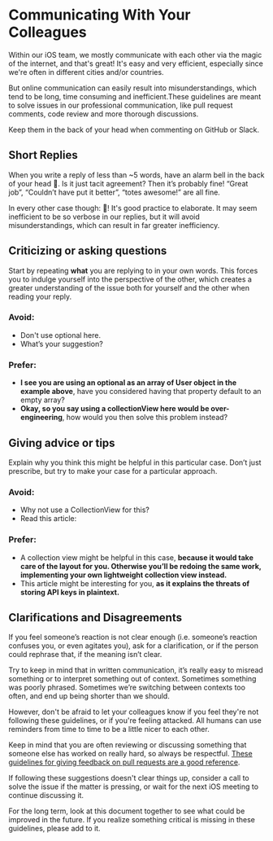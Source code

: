 # Communicating With Your Colleagues

Within our iOS team, we mostly communicate with each other via the magic of the internet, and that's great! It's easy and very efficient, especially since we're often in different cities and/or countries. 

But online communication can easily result into misunderstandings, which tend to be long, time consuming and inefficient.These guidelines are meant to solve issues in our professional communication, like pull request comments, code review and more thorough discussions.

Keep them in the back of your head when commenting on GitHub or Slack.

## Short Replies

When you write a reply of less than ~5 words, have an alarm bell in the back of your head 🔔. Is it just tacit agreement? Then it’s probably fine! “Great job”, “Couldn’t have put it better”,  “totes awesome!” are all fine. 

In every other case though: 🚨! It's good practice to elaborate. It may seem inefficient to be so verbose in our replies, but it will avoid misunderstandings, which can result in far greater inefficiency.

## Criticizing or asking questions

Start by repeating **what** you are replying to in your own words. This forces you to indulge yourself into the perspective of the other, which creates a greater understanding of the issue both for yourself and the other when reading your reply.

### Avoid:

- Don't use optional here.
- What’s your suggestion?

### Prefer:

- **I see you are using an optional as an array of User object in the example above**, have you considered having that property default to an empty array?
- **Okay, so you say using a collectionView here would be over-engineering**, how would you then solve this problem instead?

## Giving advice or tips

Explain why you think this might be helpful in this particular case. Don’t just prescribe, but try to make your case for a particular approach.

### Avoid:

- Why not use a CollectionView for this?
- Read this article:

### Prefer:

- A collection view might be helpful in this case, **because it would take care of the layout for you. Otherwise you’ll be redoing the same work, implementing your own lightweight collection view instead.**
- This article might be interesting for you, **as it explains the threats of storing API keys in plaintext.**

## Clarifications and Disagreements

If you feel someone’s reaction is not clear enough (i.e. someone’s reaction confuses you, or even agitates you), ask for a clarification, or if the person could rephrase that, if the meaning isn’t clear. 

Try to keep in mind that in written communication, it’s really easy to misread something or to interpret something out of context. Sometimes something was poorly phrased. Sometimes we’re switching between contexts too often, and end up being shorter than we should. 

However, don't be afraid to let your colleagues know if you feel they're not following these guidelines, or if you're feeling attacked. All humans can use reminders from time to time to be a little nicer to each other. 

Keep in mind that you are often reviewing or discussing something that someone else has worked on really hard, so always be respectful. [These guidelines for giving feedback on pull requests are a good reference](GIT_AND_GITHUB.md#reviewing-pull-requests).

If following these suggestions doesn't clear things up, consider a call to solve the issue if the matter is pressing, or wait for the next iOS meeting to continue discussing it.

For the long term, look at this document together to see what could be improved in the future. If you realize something critical is missing in these guidelines, please add to it.